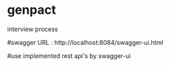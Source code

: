 # genpact
interview process


#swagger URL : 
http://localhost:8084/swagger-ui.html

#use implemented rest api's by swagger-ui
